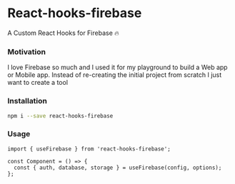 # React-hooks-firebase

A Custom React Hooks for Firebase 🔥

### Motivation

I love Firebase so much and I used it for my playground to build a Web app or Mobile app.
Instead of re-creating the initial project from scratch I just want to create a tool

### Installation

```bash
npm i --save react-hooks-firebase
```

### Usage

```tsx
import { useFirebase } from 'react-hooks-firebase';

const Component = () => {
  const { auth, database, storage } = useFirebase(config, options);
};
```
